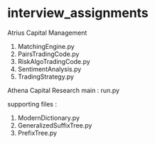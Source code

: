 # interview_assignments

Atrius Capital Management
1. MatchingEngine.py
2. PairsTradingCode.py
3. RiskAlgoTradingCode.py
4. SentimentAnalysis.py
5. TradingStrategy.py 

Athena Capital Research
main : 
run.py


supporting files : 
1. ModernDictionary.py
2. GeneralizedSuffixTree.py
3. PrefixTree.py
 
